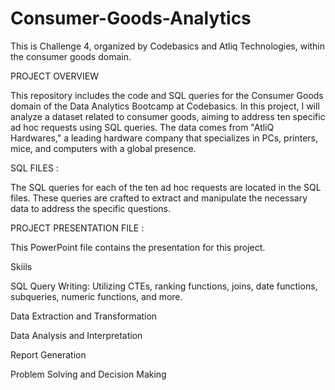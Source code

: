 # Consumer-Goods-Analytics

This is Challenge 4, organized by Codebasics and Atliq Technologies, within the consumer goods domain.

PROJECT OVERVIEW 

This repository includes the code and SQL queries for the Consumer Goods domain of the Data Analytics Bootcamp at Codebasics. In this project, I will analyze a dataset related to consumer goods, aiming to address ten specific ad hoc requests using SQL queries. The data comes from "AtliQ Hardwares," a leading hardware company that specializes in PCs, printers, mice, and computers with a global presence.


SQL FILES :

The SQL queries for each of the ten ad hoc requests are located in the SQL files. These queries are crafted to extract and manipulate the necessary data to address the specific questions.


PROJECT PRESENTATION FILE :

This PowerPoint file contains the presentation for this project.


Skiils 

SQL Query Writing: Utilizing CTEs, ranking functions, joins, date functions, subqueries, numeric functions, and more.

Data Extraction and Transformation

Data Analysis and Interpretation

Report Generation

Problem Solving and Decision Making




